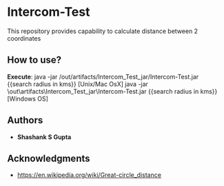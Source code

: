 # Intercom-Test
This repository provides capability to calculate distance between 2 coordinates

## How to use?

**Execute**: java -jar /out/artifacts/Intercom_Test_jar/Intercom-Test.jar {{search radius in kms}} [Unix/Mac OsX]
java -jar \out\artifacts\Intercom_Test_jar\Intercom-Test.jar {{search radius in kms}} [Windows OS]

## Authors

* **Shashank S Gupta**

## Acknowledgments

* https://en.wikipedia.org/wiki/Great-circle_distance